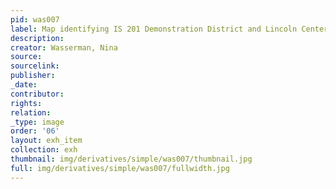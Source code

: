 ```yaml
---
pid: was007
label: Map identifying IS 201 Demonstration District and Lincoln Center for the Arts
description:
creator: Wasserman, Nina
source:
sourcelink:
publisher:
_date:
contributor:
rights:
relation:
_type: image
order: '06'
layout: exh_item
collection: exh
thumbnail: img/derivatives/simple/was007/thumbnail.jpg
full: img/derivatives/simple/was007/fullwidth.jpg
---
```

